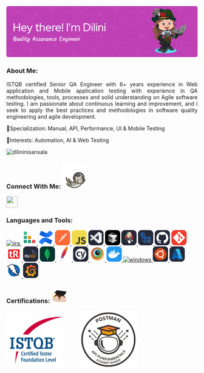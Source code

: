 ![Header](./github-header-image.png)

<h3 align="left">About Me: </h3>
<p align="justify">ISTQB certified Senior QA Engineer with 6+ years experience in Web application and Mobile application testing with experience in QA methodologies, tools, processes and solid understanding on Agile software testing. I am passionate about continuous learning and improvement, and I seek to apply the best practices and methodologies in software quality engineering and agile development.</p>

🚀Specialization: Manual, API, Performance, UI & Mobile Testing

🚀Interests: Automation, AI & Web Testing


<p align="left"> <img src="https://komarev.com/ghpvc/?username=dilininisansala&label=Profile%20views&color=0e75b6&style=flat" alt="dilininisansala" /> </p>

<h3 align="left">Connect With Me: <img width="65" height="65" src="68747470733a2f2f6d656469612e67697068792e636f6d2f6d656469612f56674344417a634b767352364f4d307557672f67697068792e676966.gif" /></h3>
<p align="left">
<a href="https://www.linkedin.com/in/dilini-nisansala-seniorqa/" target="blank"><img align="center" src="https://cdn3.iconfinder.com/data/icons/inficons/512/linkedin.png" height="30" width="30"/></a>
</p>


<h3 align="left"> Languages and Tools:</h3>
<p align="left"> <a href="https://www.cypress.io" target="_blank" rel="noreferrer"> <img src="https://github.com/brunoliratm/skill-icons/blob/main/icons/jira-auto.svg" alt="jira" width="40" height="40"/> <img src="testrail.png" alt="testrail" width="40" height="40"/> <img src="confluence.png" alt="confluence" width="40" height="40"/> <img src="https://raw.githubusercontent.com/tandpfun/skill-icons/main/icons/Postman.svg" alt="postman" width="40" height="40"/> <img src="https://raw.githubusercontent.com/tandpfun/skill-icons/main/icons/JavaScript.svg" alt="javascript" width="40" height="40"/> <img src="https://raw.githubusercontent.com/tandpfun/skill-icons/main/icons/VSCode-Dark.svg" alt="vscode" width="40" height="40"/> <img src="images.jpeg" alt="cursor" width="40" height="40"/> <img src="https://raw.githubusercontent.com/tandpfun/skill-icons/main/icons/Jenkins-Dark.svg" alt="jenkins" width="40" height="40"/> <img src="https://raw.githubusercontent.com/tandpfun/skill-icons/main/icons/GithubActions-Dark.svg" alt="githubActions" width="40" height="40"/> <img src="https://raw.githubusercontent.com/tandpfun/skill-icons/main/icons/Github-Dark.svg" alt="github" width="40" height="40"/> <img src="https://raw.githubusercontent.com/tandpfun/skill-icons/main/icons/Git.svg" alt="git" width="40" height="40"/> <img src="TestRigor.png" alt="TestRigor" width="40" height="40"/> <img src="https://raw.githubusercontent.com/tandpfun/skill-icons/main/icons/MySQL-Dark.svg" alt="mySQL" width="40" height="40"/> <img src="https://raw.githubusercontent.com/tandpfun/skill-icons/main/icons/MongoDB.svg" alt="mongoDB" width="40" height="40"/> <img src="Jmeter.png" alt="jmeter" width="40" height="40"/> <img src="https://raw.githubusercontent.com/tandpfun/skill-icons/main/icons/Cypress-Dark.svg" alt="cypress" width="40" height="40"/> <img src="Browserstack.png" alt="jmeter" width="40" height="40"/> <img src="https://raw.githubusercontent.com/tandpfun/skill-icons/main/icons/Docker.svg" alt="docker" width="40" height="40"/> <img src="https://raw.githubusercontent.com/tandpfun/skill-icons/main/icons/Windows-Dark.svg" alt="windows" width="40" height="40"/> <img src="https://raw.githubusercontent.com/tandpfun/skill-icons/main/icons/Ubuntu-Dark.svg" alt="ubuntu" width="40" height="40"/> <img src="https://raw.githubusercontent.com/tandpfun/skill-icons/main/icons/Azure-Dark.svg" alt="azure" width="40" height="40"/> <img src="owasp.jpg" alt="owasp" width="40" height="40"/> <img src="https://raw.githubusercontent.com/tandpfun/skill-icons/main/icons/Grafana-Dark.svg" alt="grafana" width="40" height="40"/> </a> </p>


<h3 align="left">Certifications: <img width="40" height="40" src="68747470733a2f2f6d656469.gif" /> </h3>
<div align="left">
  <img src="ISTQB.jpg" alt="ISTQB" width="150px" style="margin-right: 40px;">  
  <img src="assertion-MUzmA8BxSqSXezGN6SqwYA.png" alt="Postman API Fundamentals Student Expert Badge" width="150px">
</div>

